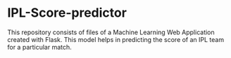 # IPL-Score-predictor
This repository consists of files of a Machine Learning Web Application created with Flask. This model helps in predicting the score of an IPL team for a particular match.
